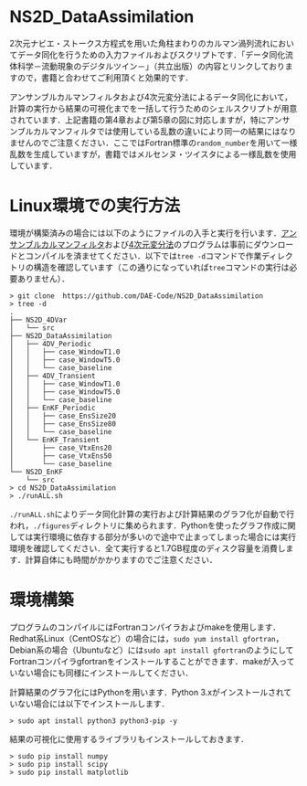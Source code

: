 # NS2D_DataAssimilation

2次元ナビエ・ストークス方程式を用いた角柱まわりのカルマン渦列流れにおいてデータ同化を行うための入力ファイルおよびスクリプトです．「データ同化流体科学－流動現象のデジタルツイン－」（共立出版）の内容とリンクしておりますので，書籍と合わせてご利用頂くと効果的です．

アンサンブルカルマンフィルタおよび4次元変分法によるデータ同化において，計算の実行から結果の可視化までを一括して行うためのシェルスクリプトが用意されています．上記書籍の第4章および第5章の図に対応しますが，特にアンサンブルカルマンフィルタでは使用している乱数の違いにより同一の結果にはなりませんのでご注意ください．ここではFortran標準の`random_number`を用いて一様乱数を生成していますが，書籍ではメルセンヌ・ツイスタによる一様乱数を使用しています．

# Linux環境での実行方法

環境が構築済みの場合には以下のようにファイルの入手と実行を行います．[アンサンブルカルマンフィルタ](https://github.com/DAE-Code/NS2D_EnKF)および[4次元変分法](https://github.com/DAE-Code/NS2D_4DVar)のプログラムは事前にダウンロードとコンパイルを済ませてください．以下では`tree -d`コマンドで作業ディレクトリの構造を確認しています（この通りになっていれば`tree`コマンドの実行は必要ありません）．
```
> git clone  https://github.com/DAE-Code/NS2D_DataAssimilation
> tree -d
.
├── NS2D_4DVar
│   └── src
├── NS2D_DataAssimilation
│   ├── 4DV_Periodic
│   │   ├── case_WindowT1.0
│   │   ├── case_WindowT5.0
│   │   └── case_baseline
│   ├── 4DV_Transient
│   │   ├── case_WindowT1.0
│   │   ├── case_WindowT5.0
│   │   └── case_baseline
│   ├── EnKF_Periodic
│   │   ├── case_EnsSize20
│   │   ├── case_EnsSize80
│   │   └── case_baseline
│   └── EnKF_Transient
│       ├── case_VtxEns20
│       ├── case_VtxEns50
│       └── case_baseline
└── NS2D_EnKF
    └── src
> cd NS2D_DataAssimilation
> ./runALL.sh
```
`./runALL.sh`によりデータ同化計算の実行および計算結果のグラフ化が自動で行われ，`./figures`ディレクトリに集められます．Pythonを使ったグラフ作成に関しては実行環境に依存する部分が多いので途中で止まってしまった場合には実行環境を確認してください．全て実行すると1.7GB程度のディスク容量を消費します．計算自体にも時間がかかりますのでご注意ください．

# 環境構築

プログラムのコンパイルにはFortranコンパイラおよびmakeを使用します．Redhat系Linux（CentOSなど）の場合には，`sudo yum install gfortran`，Debian系の場合（Ubuntuなど）には`sudo apt install gfortran`のようにしてFortranコンパイラgfortranをインストールすることができます．makeが入っていない場合にも同様にインストールしてください．

計算結果のグラフ化にはPythonを用います．Python 3.xがインストールされていない場合には以下でインストールします．
```
> sudo apt install python3 python3-pip -y
```

結果の可視化に使用するライブラリもインストールしておきます．
```
> sudo pip install numpy
> sudo pip install scipy
> sudo pip install matplotlib
```
